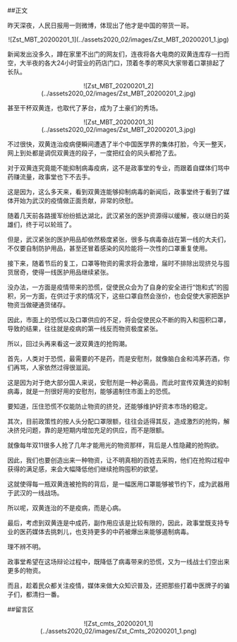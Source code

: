 ##正文

昨天深夜，人民日报用一则微博，体现出了他才是中国的带货一哥。

 <div align="center">![Zst_MBT_20200201_1](../assets2020_02/images/Zst_MBT_20200201_1.jpg)</div>

新闻发出没多久，蹲在家里不出门的网友们，连夜将各大电商的双黄连库存一扫而空，大半夜的各大24小时营业的药店门口，顶着冬季的寒风大家带着口罩排起了长队。

 <div align="center">![Zst_MBT_20200201_2](../assets2020_02/images/Zst_MBT_20200201_2.jpg)</div>

甚至干杯双黄连，也取代了茅台，成为了土豪们的秀场。

 <div align="center">![Zst_MBT_20200201_3](../assets2020_02/images/Zst_MBT_20200201_3.jpg)</div>

不过很快，双黄连治疫病便瞬间遭遇了半个中国医学界的集体打脸，今天一整天，网上到处都是调侃双黄连的段子，一度把红会的风头都抢了去。

对于双黄连究竟能不能抑制病毒疫病，这不是政事堂的专业，而跟着自媒体们骂中药赚流量，政事堂也下不去手。

这是因为，这么多天来，看到双黄连能够抑制病毒的新闻后，政事堂终于看到了媒体开始为武汉的疫情做正面贡献，非常的欣慰。

随着几天前各路援军纷纷抵达湖北，武汉紧张的医护资源得以缓解，夜以继日的英雄们，终于可以轮班了。

但是，武汉紧张的医护用品却依然极度紧张，很多与病毒奋战在第一线的大夫们，不仅要自制防护用品，甚至还冒着感染的风险能将一次性的口罩重复使用。

接下来，随着节后的复工，口罩等物资的需求将会激增，届时不排除出现挤兑与囤货居奇，使得一线医护用品继续紧张。

没办法，一方面是疫情带来的恐慌，促使民众会为了自身的安全进行“饱和式”的囤积，另一方面，在供过于求的情况下，这些口罩自然会涨价，也会促使大家把医护物资当做硬通货储存。

因此，市面上的恐慌以及口罩供应的不足，将会促使民众不断的购入和囤积口罩，导致的结果，往往就是疫病的第一线反而物资极度紧张。

所以，回过头再来看这一波双黄连的抢购潮。

首先，人类对于恐慌，最需要的不是药，而是安慰剂，就像脑白金和鸿茅药酒，你们再骂，人家依然过得很滋润。

这是因为对于绝大部分国人来说，安慰剂是一种必需品，而此时宣传双黄连的抑制病毒，就是一剂很好用的安慰剂，能够遏制住市面上的恐慌。

要知道，压住恐慌不仅能防止物资的挤兑，还能够维护好资本市场的稳定。

其次，目前政策性的按人头分配口罩限额，往往会适得其反，造成激烈的抢购，解决挤兑问题，靠的是短期内增加充足的供应，而不是限额。

就像每年双11很多人抢了几年才能用光的物资那样，背后是人性隐藏的抢购欲。

因此，我们也要创造出来一种物资，让不明真相的百姓去采购，他们在抢购过程中获得的满足感，来会大幅降低他们继续抢购囤积的欲望。

这就使得每一瓶双黄连被抢购的背后，是一幅医用口罩能够被节约下，成为武器用于武汉的一线战场。

所以呢，双黄连治的不是疫病，而是心病。

最后，考虑到双黄连是中成药，副作用应该是比较有限的，因此，政事堂既支持专业的医药媒体去挑刺儿，也支持更多的中药被爆出来能够遏制病毒。

理不辨不明。

政事堂希望在这场辩论过程中，既降低了病毒带来的恐慌，又为一线战士们空出来更多的物资。

而且，趁着民众都关注疫情，媒体来做大众知识普及，还把那些打着中医牌子的骗子们，都清扫一番。

##留言区
 <div align="center">![Zst_cmts_20200201_1](../assets2020_02/images/Zst_Cmts_20200201_1.png)</div>
